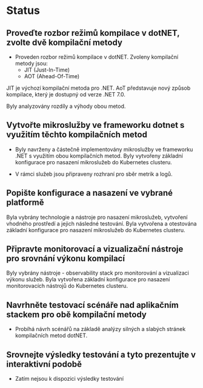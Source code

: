# Status

## Proveďte rozbor režimů kompilace v dotNET, zvolte dvě kompilační metody

- Proveden rozbor režimů kompilace v dotNET. Zvoleny kompilační metody jsou:
  - JIT (Just-In-Time)
  - AOT (Ahead-Of-Time)

JIT je výchozí kompilační metoda pro .NET. AoT představuje nový způsob kompilace, který je dostupný od verze .NET 7.0.

Byly analyzovány rozdíly a výhody obou metod.

## Vytvořte mikroslužby ve frameworku dotnet s využitím těchto kompilačních metod

- Byly navrženy a částečně implementovány mikroslužby ve frameworku .NET s využitím obou kompilačních metod. Byly vytvořeny základní konfigurace pro nasazení mikroslužeb do Kubernetes clusteru.

- V rámci služeb jsou připraveny rozhraní pro sběr metrik a logů.

## Popište konfigurace a nasazení ve vybrané platformě

Byla vybrány technologie a nástroje pro nasazení mikroslužeb, vytvoření vhodného prostředí a jejich následné testování. Byla vytvořena a otestována základní konfigurace pro nasazení mikroslužeb do Kubernetes clusteru.

## Připravte monitorovací a vizualizační nástroje pro srovnání výkonu kompilací

Byly vybrány nástroje - observability stack pro monitorování a vizualizaci výkonu služeb. Byla vytvořena základní konfigurace pro nasazení monitorovacích nástrojů do Kubernetes clusteru.

## Navrhněte testovací scénáře nad aplikačním stackem pro obě kompilační metody

- Probíhá návrh scénářů na základě analýzy silných a slabých stránek kompilačních metod dotNET.

## Srovnejte výsledky testování a tyto prezentujte v interaktivní podobě

- Zatím nejsou k dispozici výsledky testování
